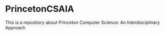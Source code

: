 # PrincetonCSAIA
This is a repository about Princeton Computer Science: An Interdisciplinary Approach
